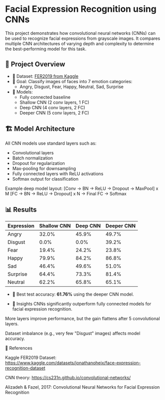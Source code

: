 # Facial Expression Recognition using CNNs
This project demonstrates how convolutional neural networks (CNNs) can be used to recognize facial expressions from grayscale images. It compares multiple CNN architectures of varying depth and complexity to determine the best-performing model for this task.

## 📌 Project Overview

- 📂 Dataset: [FER2019 from Kaggle](https://www.kaggle.com/datasets/jonathanoheix/face-expression-recognition-dataset)
- 🎯 Goal: Classify images of faces into 7 emotion categories:
  - Angry, Disgust, Fear, Happy, Neutral, Sad, Surprise
- 🧠 Models:
  - Fully connected baseline
  - Shallow CNN (2 conv layers, 1 FC)
  - Deep CNN (4 conv layers, 2 FC)
  - Deeper CNN (5 conv layers, 2 FC)

## 🏗️ Model Architecture

All CNN models use standard layers such as:
- Convolutional layers
- Batch normalization
- Dropout for regularization
- Max-pooling for downsampling
- Fully connected layers with ReLU activations
- Softmax output for classification

Example deep model layout:
[Conv -> BN -> ReLU -> Dropout -> MaxPool] x M
[FC -> BN -> ReLU -> Dropout] x N
-> Final FC -> Softmax

## 📊 Results

| Expression | Shallow CNN | Deep CNN | Deeper CNN |
|------------|-------------|----------|-------------|
| Angry      | 32.0%       | 45.9%    | 49.7%       |
| Disgust    | 0.0%        | 0.0%     | 39.2%       |
| Fear       | 19.4%       | 24.2%    | 23.8%       |
| Happy      | 79.9%       | 84.2%    | 86.8%       |
| Sad        | 46.4%       | 49.6%    | 51.0%       |
| Surprise   | 64.4%       | 73.3%    | 81.4%       |
| Neutral    | 62.2%       | 65.8%    | 65.1%       |

- 🧪 Best test accuracy: **61.76%** using the deeper CNN model.

- 🧠 Insights
CNNs significantly outperform fully connected models for facial expression recognition.

More layers improve performance, but the gain flattens after 5 convolutional layers.

Dataset imbalance (e.g., very few "Disgust" images) affects model accuracy.

📎 References

Kaggle FER2019 Dataset: https://www.kaggle.com/datasets/jonathanoheix/face-expression-recognition-dataset

CNN theory: https://cs231n.github.io/convolutional-networks/

Alizadeh & Fazel, 2017: Convolutional Neural Networks for Facial Expression Recognition

